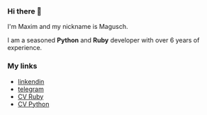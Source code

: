 ### Hi there 👋

I'm Maxim and my nickname is Magusch.

I am a seasoned **Python** and **Ruby** developer with over 6 years of experience.

### My links 

- [linkendin](https://www.linkedin.com/in/magusch/)
- [telegram](https://t.me/magusch/)
- [CV Ruby](https://github.com/magusch/magusch/blob/main/CV_Gushchin_Ruby.pdf)
- [CV Python](https://github.com/magusch/magusch/blob/main/CV_Python_Gushchin.pdf)



<!--
**magusch/magusch** is a ✨ _special_ ✨ repository because its `README.md` (this file) appears on your GitHub profile.

Here are some ideas to get you started:

- 🔭 I’m currently working on ...
- 🌱 I’m currently learning ...
- 👯 I’m looking to collaborate on ...
- 🤔 I’m looking for help with ...
- 💬 Ask me about ...
- 📫 How to reach me: ...
- 😄 Pronouns: ...
- ⚡ Fun fact: ...
-->
